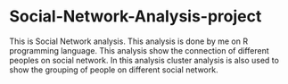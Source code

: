 # Social-Network-Analysis-project

This is Social Network analysis. This analysis is done by me on R programming language. This analysis show the connection of different peoples on social network. In this analysis cluster analysis is also used to show the grouping of people on different social network.

